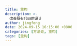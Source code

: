 ```yaml
---
title: 重构
description: >-
  改善既有代码的设计
author: jingfeng
date: 2024-09-15 16:15:00 +0800
categories: [方法论, 重构]
tags: [重构]
---
```


